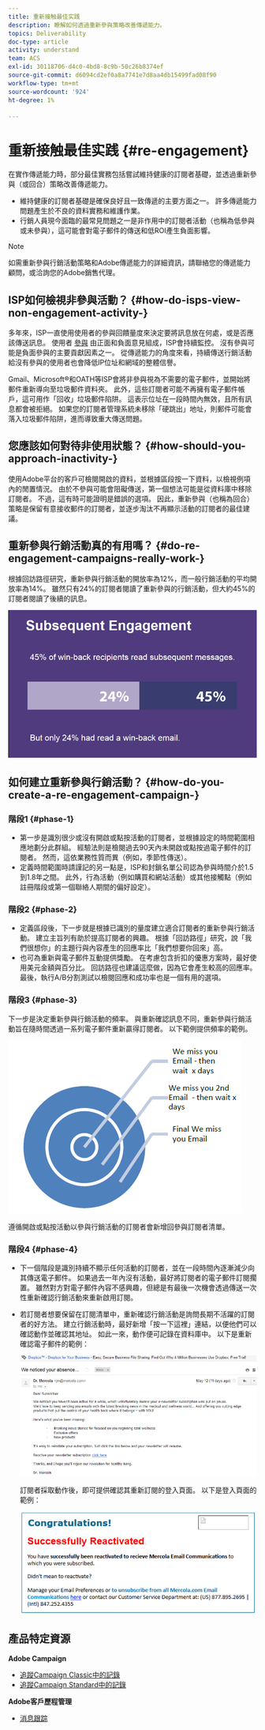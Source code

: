 ```yaml
---
title: 重新接触最佳实践
description: 瞭解如何透過重新參與策略改善傳遞能力。
topics: Deliverability
doc-type: article
activity: understand
team: ACS
exl-id: 30118706-d4c0-4bd8-8c9b-50c26b8374ef
source-git-commit: d6094cd2ef0a8a7741e7d8aa4db15499fad08f90
workflow-type: tm+mt
source-wordcount: '924'
ht-degree: 1%

---
```


# 重新接触最佳实践 {#re-engagement}

在實作傳遞能力時，部分最佳實務包括嘗試維持健康的訂閱者基礎，並透過重新參與（或回合）策略改善傳遞能力。

* 維持健康的訂閱者基礎是確保良好且一致傳遞的主要方面之一。 許多傳遞能力問題產生於不良的資料實務和維護作業。
* 行銷人員現今面臨的最常見問題之一是非作用中的訂閱者活動（也稱為低參與或未參與），這可能會對電子郵件的傳送和低ROI產生負面影響。

>[!NOTE]
>
>如需重新參與行銷活動策略和Adobe傳遞能力的詳細資訊，請聯絡您的傳遞能力顧問，或洽詢您的Adobe銷售代理。

## ISP如何檢視非參與活動？ {#how-do-isps-view-non-engagement-activity-}

多年來，ISP一直使用使用者的參與回饋量度來決定要將訊息放在何處，或是否應該傳送訊息。 使用者 [參與](/help/engagement.md) 由正面和負面意見組成，ISP會持續監控。 沒有參與可能是負面參與的主要貢獻因素之一。 從傳遞能力的角度來看，持續傳送行銷活動給沒有參與的使用者也會降低IP位址和網域的整體信譽。

Gmail、Microsoft®和OATH等ISP會將非參與視為不需要的電子郵件，並開始將郵件重新導向至垃圾郵件資料夾。 此外，這些訂閱者可能不再擁有電子郵件帳戶，這可用作「回收」垃圾郵件陷阱。 這表示位址在一段時間內無效，且所有訊息都會被拒絕。 如果您的訂閱者管理系統未移除「硬跳出」地址，則郵件可能會落入垃圾郵件陷阱，進而導致重大傳送問題。

## 您應該如何對待非使用狀態？ {#how-should-you-approach-inactivity-}

使用Adobe平台的客戶可檢閱開啟的資料，並根據區段按一下資料，以檢視例項內的閒置情況。 由於不參與可能會阻礙傳送，第一個想法可能是從資料庫中移除訂閱者。 不過，這有時可能證明是錯誤的選項。 因此，重新參與（也稱為回合）策略是保留有意接收郵件的訂閱者，並逐步淘汰不再顯示活動的訂閱者的最佳建議。

## 重新參與行銷活動真的有用嗎？ {#do-re-engagement-campaigns-really-work-}

根據回訪路徑研究，重新參與行銷活動的開放率為12%，而一般行銷活動的平均開放率為14%。 雖然只有24%的訂閱者閱讀了重新參與的行銷活動，但大約45%的訂閱者閱讀了後續的訊息。

![](../../help/assets/deliverability_implementation_1.png)

## 如何建立重新參與行銷活動？ {#how-do-you-create-a-re-engagement-campaign-}

### 階段1 {#phase-1}

* 第一步是識別很少或沒有開啟或點按活動的訂閱者，並根據設定的時間範圍相應地劃分此群組。 經驗法則是檢閱過去90天內未開啟或點按過電子郵件的訂閱者。 然而，這依業務性質而異（例如，季節性傳送）。
* 定義時間範圍時請謹記的另一點是，ISP和封鎖名單公司認為參與時間介於1.5到1.8年之間。 此外，行為活動（例如購買和網站活動）或其他接觸點（例如註冊階段或第一個聯絡人期間的偏好設定）。

### 階段2 {#phase-2}

* 定義區段後，下一步就是根據已識別的量度建立適合訂閱者的重新參與行銷活動。 建立主旨列有助於提高訂閱者的興趣。 根據「回訪路徑」研究，說「我們很想你」的主題行與內容產生的回應率比「我們想要你回來」高。
* 也可為重新與電子郵件互動提供獎勵。 在考慮包含折扣的優惠方案時，最好使用美元金額與百分比。 回訪路徑也建議這麼做，因為它會產生較高的回應率。 最後，執行A/B分割測試以檢閱回應和成功率也是一個有用的選項。

### 階段3 {#phase-3}

下一步是決定重新參與行銷活動的頻率。 與重新確認訊息不同，重新參與行銷活動旨在隨時間透過一系列電子郵件重新贏得訂閱者。 以下範例提供頻率的範例。

![](../../help/assets/deliverability_implementation_2.png)

遵循開啟或點按活動以參與行銷活動的訂閱者會新增回參與訂閱者清單。

### 階段4 {#phase-4}

* 下一個階段是識別持續不顯示任何活動的訂閱者，並在一段時間內逐漸減少向其傳送電子郵件。 如果過去一年內沒有活動，最好將訂閱者的電子郵件訂閱擱置。 雖然對方對電子郵件內容不感興趣，但總是有最後一次機會透過傳送一次性重新確認行銷活動來重新啟用訂閱。
* 若訂閱者想要保留在訂閱清單中，重新確認行銷活動是詢問長期不活躍的訂閱者的好方法。 建立行銷活動時，最好新增「按一下這裡」連結，以便他們可以確認動作並確認其地址。 如此一來，動作便可記錄在資料庫中。 以下是重新確認電子郵件的範例：

   ![](../../help/assets/deliverability_implementation_3.png)

   訂閱者採取動作後，即可提供確認其重新訂閱的登入頁面。 以下是登入頁面的範例：

   ![](../../help/assets/deliverability_implementation_4.png)

## 產品特定資源

**Adobe Campaign**

* [追蹤Campaign Classic中的記錄](https://experienceleague.adobe.com/docs/campaign-classic/using/sending-messages/monitoring-deliveries/delivery-dashboard.html#tracking-logs)
* [追蹤Campaign Standard中的記錄](https://experienceleague.adobe.com/docs/campaign-standard/using/testing-and-sending/sending-and-tracking-messages/tracking-messages.html#tracking-logs)

**Adobe客戶歷程管理**

* [消息跟踪](https://experienceleague.adobe.com/docs/journey-optimizer/using/reporting/message-tracking.html?lang=zh-Hans)
